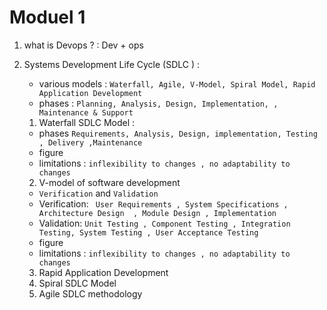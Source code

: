 # Moduel 1

1. what is Devops ? : Dev + ops
2. Systems Development Life Cycle (SDLC ) :

   - various models : `Waterfall, Agile, V-Model, Spiral Model, Rapid Application Development`
   - phases : `Planning, Analysis, Design, Implementation, , Maintenance & Support`

   1. Waterfall SDLC Model :

   - phases `Requirements, Analysis, Design, implementation, Testing , Delivery ,Maintenance`
   - figure
   - limitations : `inflexibility to changes , no adaptability to changes `

   2. V-model of software development

   - `Verification` and `Validation`
   - Verification: ` User Requirements , System Specifications , Architecture Design  , Module Design , Implementation`
   - Validation: `Unit Testing , Component Testing , Integration Testing, System Testing , User Acceptance Testing`
   - figure
   - limitations : `inflexibility to changes , no adaptability to changes `

   3. Rapid Application Development
   4. Spiral SDLC Model
   5. Agile SDLC methodology

